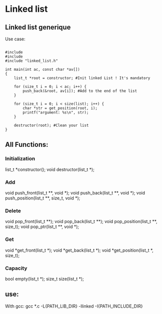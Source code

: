 <h1>Linked list</h1>

<h2>Linked list generique</h2>

Use case:

<pre><code>
#include <stdio.h>
#include <stdlib.h>
#include "linked_list.h"

int main(int ac, const char *av[])
{
	list_t *root = constructor; #Init linked List ! It's mandatory

	for (size_t i = 0; i < ac; i++) {
		push_back(&root, av[i]); #Add to the end of the list
	}

	for (size_t i = 0; i < size(list); i++) {
		char *str = get_position(root, i);
		printf("argument: %s\n", str);
	}

	destructor(root); #Clean your list
}
</code></pre>

<h2>All Functions:</h2>

<h3>Initialization</h3>
list_t *constructor();
void destructor(list_t *);

<h3>Add</h3>
void push_front(list_t **, void *);
void push_back(list_t **, void *);
void push_position(list_t **, size_t, void *);

<h3>Delete</h3>
void pop_front(list_t **);
void pop_back(list_t **);
void pop_position(list_t **, size_t);
void pop_ptr(list_t **, void *);

<h3>Get</h3>
void *get_front(list_t *);
void *get_back(list_t *);
void *get_position(list_t *, size_t);

<h3>Capacity</h3>
bool empty(list_t *);
size_t size(list_t *);

<h2>use:</h2>

With gcc:
	gcc *.c -L{PATH_LIB_DIR} -llinked -I{PATH_INCLUDE_DIR}
